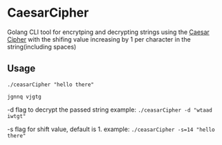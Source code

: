 # CaesarCipher
Golang CLI tool for encrytping and decrypting strings using the [Caesar Cipher](https://en.wikipedia.org/wiki/Caesar_cipher) with the shifing value increasing by 1 per character in the string(including spaces)


## Usage

`./ceasarCipher "hello there"`

`jgnnq vjgtg` 

-d flag to decrypt the passed string
example: `./ceasarCipher -d "wtaad iwtgt"`

-s flag for shift value, default is 1.
example: `./ceasarCipher -s=14 "hello there"`
